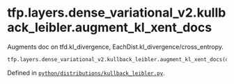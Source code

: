 <div itemscope itemtype="http://developers.google.com/ReferenceObject">
<meta itemprop="name" content="tfp.layers.dense_variational_v2.kullback_leibler.augment_kl_xent_docs" />
<meta itemprop="path" content="Stable" />
</div>

# tfp.layers.dense_variational_v2.kullback_leibler.augment_kl_xent_docs

Augments doc on tfd.kl_divergence, EachDist.kl_divergence/cross_entropy.

``` python
tfp.layers.dense_variational_v2.kullback_leibler.augment_kl_xent_docs(distributions_module)
```



Defined in [`python/distributions/kullback_leibler.py`](https://github.com/tensorflow/probability/tree/master/tensorflow_probability/python/distributions/kullback_leibler.py).

<!-- Placeholder for "Used in" -->
